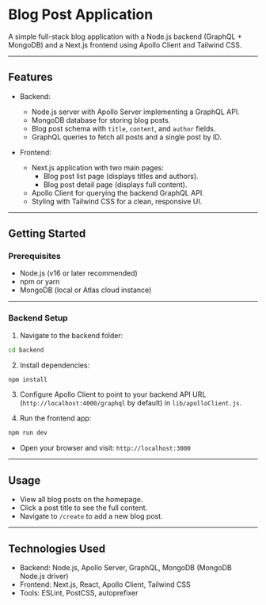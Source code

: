# Blog Post Application

A simple full-stack blog application with a Node.js backend (GraphQL + MongoDB) and a Next.js frontend using Apollo Client and Tailwind CSS.

---

## Features

- Backend:
  - Node.js server with Apollo Server implementing a GraphQL API.
  - MongoDB database for storing blog posts.
  - Blog post schema with `title`, `content`, and `author` fields.
  - GraphQL queries to fetch all posts and a single post by ID.

- Frontend:
  - Next.js application with two main pages:
    - Blog post list page (displays titles and authors).
    - Blog post detail page (displays full content).
  - Apollo Client for querying the backend GraphQL API.
  - Styling with Tailwind CSS for a clean, responsive UI.

---


## Getting Started

### Prerequisites

- Node.js (v16 or later recommended)
- npm or yarn
- MongoDB (local or Atlas cloud instance)

---

### Backend Setup

1. Navigate to the backend folder:

```bash
cd backend
```


2. Install dependencies:

```bash
npm install
```

3. Configure Apollo Client to point to your backend API URL (`http://localhost:4000/graphql` by default) in `lib/apolloClient.js`.

4. Run the frontend app:

```bash
npm run dev
```

* Open your browser and visit: `http://localhost:3000`

---

## Usage

* View all blog posts on the homepage.
* Click a post title to see the full content.
* Navigate to `/create` to add a new blog post.

---

## Technologies Used

* Backend: Node.js, Apollo Server, GraphQL, MongoDB (MongoDB Node.js driver)
* Frontend: Next.js, React, Apollo Client, Tailwind CSS
* Tools: ESLint, PostCSS, autoprefixer


